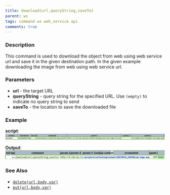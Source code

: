 ```yaml
---
title: download(url,queryString,saveTo)
parent: ws
tags: command ws web_service api
comments: true
---
```



### Description
This command is used to download the object from web using web service url and save it in the given destination path. 
In the given example downloading the image from web using web service url.


### Parameters
- **url** \- the target URL
- **queryString** \- query string for the specified URL.  Use `(empty)` to indicate no query string to send
- **saveTo** \- the location to save the downloaded file


### Example
**script**:<br/>
![](image/download_01.png)

**Output**:<br/>
![](image/download_02.png)


### See Also
- [`delete(url,body,var)`](delete(url,body,var))
- [`put(url,body,var)`](put(url,body,var))